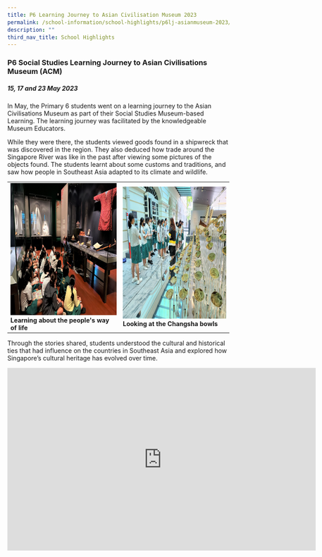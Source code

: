```yaml
---
title: P6 Learning Journey to Asian Civilisation Museum 2023
permalink: /school-information/school-highlights/p6lj-asianmuseum-2023/
description: ""
third_nav_title: School Highlights
---
```

### P6 Social Studies Learning Journey to Asian Civilisations Museum (ACM)

##### 15, 17 and 23 May 2023

In May, the Primary 6 students went on a learning journey to the Asian Civilisations Museum as part of their Social Studies Museum-based Learning. The learning journey was facilitated by the knowledgeable Museum Educators.

While they were there, the students viewed goods found in a shipwreck that was discovered in the region. They also deduced how trade around the Singapore River was like in the past after viewing some pictures of the objects found. The students learnt about some customs and traditions, and saw how people in Southeast Asia adapted to its climate and wildlife.

<table>
<tbody><tr>
		<td><img alt="jamboree01" src="/images/P6%20LJ%20ACM%202023/learning%20about%20the%20people_s%20way%20of%20life.JPG" style="width:500px;height:300px;"><b>Learning about the people's way of life </b> </td>
		<td><img alt="jamboree02" src="/images/P6%20LJ%20ACM%202023/looking%20at%20some%20of%20the%20changsha%20bowls%20(2).jpg" style="width:500px;height:300px;"><b>Looking at the Changsha bowls </b> </td>
</tr></tbody></table>

Through the stories shared, students understood the cultural and historical ties that had influence on the countries in Southeast Asia and explored how Singapore’s cultural heritage has evolved over time.

<center><iframe allowfullscreen="" allow="accelerometer; autoplay; clipboard-write; encrypted-media; gyroscope; picture-in-picture; web-share" frameborder="0" title="YouTube video player" src="https://www.youtube.com/embed/Ak7hsmxyBhE" height="415" width="700"></iframe></center>